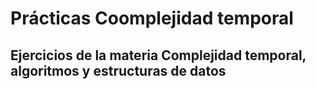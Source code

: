 # Prácticas Coomplejidad temporal

## Ejercicios de la materia Complejidad temporal, algoritmos y estructuras de datos